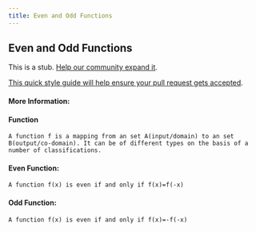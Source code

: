 ```yaml
---
title: Even and Odd Functions
---
```

## Even and Odd Functions

This is a stub. <a href='https://github.com/freecodecamp/guides/tree/master/src/pages/mathematics/even-and-odd-functions/index.md' target='_blank' rel='nofollow'>Help our community expand it</a>.

<a href='https://github.com/freecodecamp/guides/blob/master/README.md' target='_blank' rel='nofollow'>This quick style guide will help ensure your pull request gets accepted</a>.

<!-- The article goes here, in GitHub-flavored Markdown. Feel free to add YouTube videos, images, and CodePen/JSBin embeds  -->

#### More Information:
<!-- Please add any articles you think might be helpful to read before writing the article -->
#### Function
    A function f is a mapping from an set A(input/domain) to an set B(output/co-domain). It can be of different types on the basis of a number of classifications.
#### Even Function:
    A function f(x) is even if and only if f(x)=f(-x)
#### Odd Function:
    A function f(x) is even if and only if f(x)=-f(-x)

